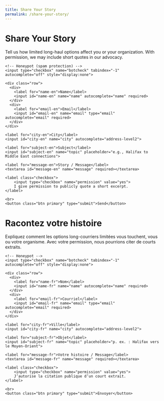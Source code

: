 ```yaml
---
title: Share Your Story
permalink: /share-your-story/
---
```


<div class="lang-en">
  <h1>Share Your Story</h1>
  <p>Tell us how limited long-haul options affect you or your organization. With permission, we may include short quotes in our advocacy.</p>

  <form action="https://api.web3forms.com/submit" method="POST">
    <!-- Web3Forms required -->
    <input type="hidden" name="access_key" value="a4ae7e02-d462-4468-9b0c-0107aa77c634">
    <input type="hidden" name="subject" value="AirChoice — Story submission (EN)">
    <!-- Use absolute redirect so it works on GitHub Pages -->
    <input type="hidden" name="redirect" value="{{ site.url }}{{ site.baseurl }}/thanks/?lang=en">
    <!-- Optional helpful metadata -->
    <input type="hidden" name="from_name" value="AirChoice Website">

    <!-- Honeypot (spam protection) -->
    <input type="checkbox" name="botcheck" tabindex="-1" autocomplete="off" style="display:none">

    <div class="row">
      <div>
        <label for="name-en">Name</label>
        <input id="name-en" name="name" autocomplete="name" required>
      </div>
      <div>
        <label for="email-en">Email</label>
        <input id="email-en" name="email" type="email" autocomplete="email" required>
      </div>
    </div>

    <label for="city-en">City</label>
    <input id="city-en" name="city" autocomplete="address-level2">

    <label for="subject-en">Subject</label>
    <input id="subject-en" name="topic" placeholder="e.g., Halifax to Middle East connections">

    <label for="message-en">Story / Message</label>
    <textarea id="message-en" name="message" required></textarea>

    <label class="checkbox">
		<input type="checkbox" name="permission" value="yes">
		I give permission to publicly quote a short excerpt.
	</label>

	<br>
    <button class="btn primary" type="submit">Send</button>
  </form>
</div>

<div class="lang-fr">
  <h1>Racontez votre histoire</h1>
  <p>Expliquez comment les options long-courriers limitées vous touchent, vous ou votre organisme. Avec votre permission, nous pourrions citer de courts extraits.</p>

  <form action="https://api.web3forms.com/submit" method="POST">
    <!-- Web3Forms required -->
    <input type="hidden" name="access_key" value="a4ae7e02-d462-4468-9b0c-0107aa77c634">
    <input type="hidden" name="subject" value="AirChoice — Témoignage (FR)">
    <!-- Absolute redirect (FR) -->
    <input type="hidden" name="redirect" value="{{ site.url }}{{ site.baseurl }}/thanks/?lang=fr">
    <input type="hidden" name="from_name" value="AirChoice Website">

    <!-- Honeypot -->
    <input type="checkbox" name="botcheck" tabindex="-1" autocomplete="off" style="display:none">

    <div class="row">
      <div>
        <label for="name-fr">Nom</label>
        <input id="name-fr" name="name" autocomplete="name" required>
      </div>
      <div>
        <label for="email-fr">Courriel</label>
        <input id="email-fr" name="email" type="email" autocomplete="email" required>
      </div>
    </div>

    <label for="city-fr">Ville</label>
    <input id="city-fr" name="city" autocomplete="address-level2">

    <label for="subject-fr">Objet</label>
    <input id="subject-fr" name="topic" placeholder="p. ex. : Halifax vers le Moyen-Orient">

    <label for="message-fr">Votre histoire / Message</label>
    <textarea id="message-fr" name="message" required></textarea>

	<label class="checkbox">
		<input type="checkbox" name="permission" value="yes">
		J’autorise la citation publique d’un court extrait.
	</label>
	
	<br>
    <button class="btn primary" type="submit">Envoyer</button>
  </form>
</div>
